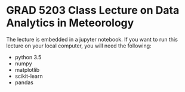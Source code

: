 # GRAD 5203 Class Lecture on Data Analytics in Meteorology

The lecture is embedded in a jupyter notebook. If you want to 
run this lecture on your local computer, you will need the 
following:

* python 3.5
* numpy
* matplotlib
* scikit-learn
* pandas
